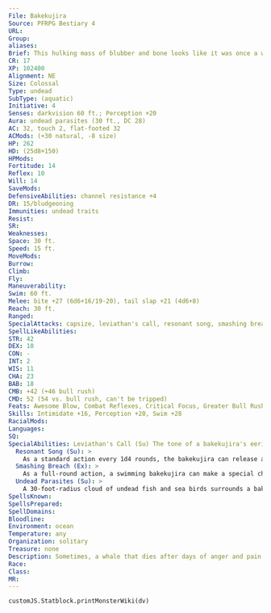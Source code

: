 ```yaml
---
File: Bakekujira
Source: PFRPG Bestiary 4
URL: 
Group: 
aliases: 
Brief: This hulking mass of blubber and bone looks like it was once a whale. Ghostly flames glow in each of its eye sockets.
CR: 17
XP: 102400
Alignment: NE
Size: Colossal
Type: undead
SubType: (aquatic)
Initiative: 4
Senses: darkvision 60 ft.; Perception +20
Aura: undead parasites (30 ft., DC 28)
AC: 32, touch 2, flat-footed 32
ACMods: (+30 natural, -8 size)
HP: 262
HD: (25d8+150)
HPMods: 
Fortitude: 14
Reflex: 10
Will: 14
SaveMods: 
DefensiveAbilities: channel resistance +4
DR: 15/bludgeoning
Immunities: undead traits
Resist: 
SR: 
Weaknesses: 
Space: 30 ft.
Speed: 15 ft.
MoveMods: 
Burrow: 
Climb: 
Fly: 
Maneuverability: 
Swim: 60 ft.
Melee: bite +27 (6d6+16/19-20), tail slap +21 (4d6+8)
Reach: 30 ft.
Ranged: 
SpecialAttacks: capsize, leviathan's call, resonant song, smashing breach
SpellLikeAbilities: 
STR: 42
DEX: 10
CON: -
INT: 2
WIS: 11
CHA: 23
BAB: 18
CMB: +42 (+46 bull rush)
CMD: 52 (54 vs. bull rush, can't be tripped)
Feats: Awesome Blow, Combat Reflexes, Critical Focus, Greater Bull Rush, Improved Bull Rush, Improved Critical (bite), Improved Initiative, Improved Lightning Reflexes, Lightning Reflexes, Power Attack, Staggering Critical, Stunning Critical, Weapon Focus (bite)
Skills: Intimidate +16, Perception +20, Swim +28
RacialMods: 
Languages: 
SQ: 
SpecialAbilities: Leviathan's Call (Su) The tone of a bakekujira's eerie song varies from that of a wistful memory to a burning hatred. As a standard action, a bakekujira can sing. Living creatures within a 120- foot radius of a singing bakekujira must succeed at a DC 28 Will save or become fascinated or frightened (bakekujira's choice) for 1 round. Any creature that succeeds at this save cannot be affected by the same bakekujira's leviathan's call ability for 24 hours. This is a sonic mind-affecting effect. The save DC is Charisma-based.
  Resonant Song (Su): >
    As a standard action every 1d4 rounds, the bakekujira can release a damaging resonance, dealing 12d8 points of sonic damage to creatures in a 60-foot cone (Fortitude DC 28 for half). The save DC is Charisma-based.
  Smashing Breach (Ex): >
    As a full-round action, a swimming bakekujira can make a special charge attack against a creature on the water's surface. At the end of its charge, the whale breaches, slamming down with incredible force. Any Huge or smaller creatures in the bakekujira's space must succeed at a DC 28 Reflex save or take 4d8+24 points of bludgeoning damage and be forced into the nearest empty square adjacent to the bakekujira. Humanoid creatures killed by this ability rise as draugr (Pathfinder RPG Bestiary 2 110) in 1d6 hours. A bakekujira can use its capsize special attack in conjunction with this ability. The save DC is Charisma-based.
  Undead Parasites (Su): >
    A 30-foot-radius cloud of undead fish and sea birds surrounds a bakekujira. Creatures starting their turn within the cloud must succeed at a DC 28 Will save or be nauseated for 1 round and take 6d6 points of damage. Creatures with the ability to channel positive energy can suppress this aura for 1 round by expending one use of channel energy. The bakekujira receives a Will save against this effect. The save DC is equal to 10 + 1/2 the channeler's caster level + the channeler's Charisma modifier. The channeled energy has no other effect.
SpellsKnown: 
SpellsPrepared: 
SpellDomains: 
Bloodline: 
Environment: ocean
Temperature: any
Organization: solitary
Treasure: none
Description: Sometimes, a whale that dies after days of anger and pain arises as an undead monstrosity known as a bakekujira. A bakekujira weighs about 50 tons, and measures from 50 to 60 feet long.
Race: 
Class: 
MR: 
---
```

```dataviewjs
customJS.Statblock.printMonsterWiki(dv)
```
